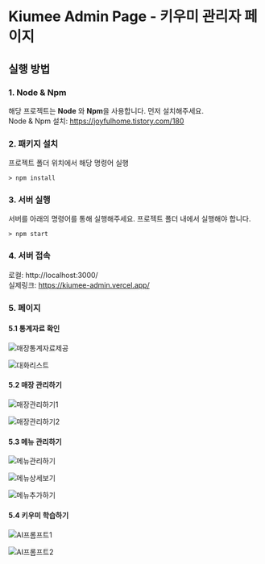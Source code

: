 # Kiumee Admin Page - 키우미 관리자 페이지


## 실행 방법
### 1. Node & Npm
해당 프로젝트는 **Node** 와 **Npm**을 사용합니다. 먼저 설치해주세요.  
Node & Npm 설치: https://joyfulhome.tistory.com/180
### 2. 패키지 설치
프로젝트 폴더 위치에서 해당 명령어 실행
```
> npm install
```
### 3. 서버 실행
서버를 아래의 명령어를 통해 실행해주세요. 프로젝트 폴더 내에서 실행해야 합니다.
```
> npm start
```
### 4. 서버 접속
로컬: http://localhost:3000/ <br>
실제링크: https://kiumee-admin.vercel.app/

### 5. 페이지
#### 5.1 통계자료 확인

![매장통계자료제공](https://github.com/user-attachments/assets/ad862bc2-23b6-408c-b349-415e0e8ec82a)

![대화리스트](https://github.com/user-attachments/assets/b73cf459-522b-4aae-b925-1e8204af30e1)

#### 5.2 매장 관리하기

![매장관리하기1](https://github.com/user-attachments/assets/afed85c2-0a58-4a46-b199-f7cc870b1a28)

![매장관리하기2](https://github.com/user-attachments/assets/031a5a28-0de6-49c1-8769-2eb2666cc473)

#### 5.3 메뉴 관리하기

![메뉴관리하기](https://github.com/user-attachments/assets/db4764f2-7d59-455d-b424-8cd337a0ca5c)

![메뉴상세보기](https://github.com/user-attachments/assets/05f862c6-8a26-4ad5-8189-65ecb9499687)

![메뉴추가하기](https://github.com/user-attachments/assets/6c4e1c11-9b56-4d1a-b5e0-25ddd097e99d)

#### 5.4 키우미 학습하기

![AI프롬프트1](https://github.com/user-attachments/assets/d1efa320-6f7f-430d-8e56-61bf11778458)

![AI프롬프트2](https://github.com/user-attachments/assets/431f073f-6c36-4e5b-9414-19f8cba0fa14)

